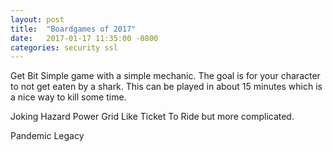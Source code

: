 ```yaml
---
layout: post
title:  "Boardgames of 2017"
date:   2017-01-17 11:35:00 -0800
categories: security ssl
---
```


Get Bit
Simple game with a simple mechanic. The goal is for your character to not get eaten by a shark. This can be played in about 15 minutes which is a nice way to kill some time.

Joking Hazard
Power Grid
Like Ticket To Ride but more complicated.

Pandemic Legacy